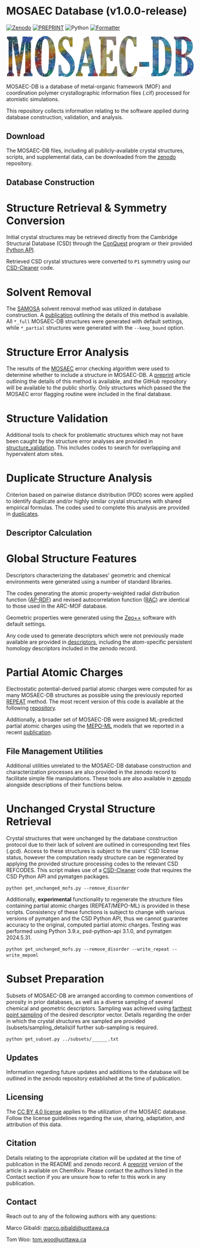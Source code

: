 # MOSAEC Database (v1.0.0-release)

[![Zenodo](https://flat.badgen.net/static/ZENODO/10.5281%2Fzenodo.14025238/red/)](https://doi.org/10.5281/zenodo.14025238)
[![PREPRINT](https://flat.badgen.net/static/PREPRINT/10.26434%2Fchemrxiv-2024-zmq13/nblue/)](https://doi.org/10.26434/chemrxiv-2024-zmq13)
![Python](https://flat.badgen.net/static/Python/3.9%20|%203.11/green/)
[![Formatter](https://flat.badgen.net/static/Code%20Format/black/black)](https://black.readthedocs.io/en/stable/)

<p align="center">
    <img src="./misc/logo.png" alt="mosaecdb" width="500">
</p>

MOSAEC-DB is a database of metal-organic framework (MOF) and coordination polymer crystallographic information files (.cif) processed for atomistic simulations. 

This repository collects information relating to the software applied during database construction, validation, and analysis.

## Download
The MOSAEC-DB files, including all publicly-available crystal structures, scripts, and supplemental data, can be downloaded from the [zenodo](https://doi.org/10.5281/zenodo.14025238) repository.

## Database Construction

# Structure Retrieval & Symmetry Conversion

Initial crystal structures may be retrieved directly from the Cambridge Structural Database (CSD) through the [ConQuest](https://www.ccdc.cam.ac.uk/solutions/software/conquest/) program or their provided [Python API](https://www.ccdc.cam.ac.uk/solutions/csd-core/components/csd-python-api/).

Retrieved CSD crystal structures were converted to `P1` symmetry using our [CSD-Cleaner](https://github.com/uowoolab/CSD-cleaner) code.

# Solvent Removal

The [SAMOSA](https://github.com/uowoolab/SAMOSA) solvent removal method was utilized in database construction.  A [publication](https://doi.org/10.1021/acs.jcim.4c01897) outlining the details of this method is available. All `*_full` MOSAEC-DB structures were generated with default settings, while `*_partial` structures were generated with the `--keep_bound` option.

# Structure Error Analysis

The results of the [MOSAEC](https://github.com/uowoolab/MOSAEC) error checking algorithm were used to determine whether to include a structure in MOSAEC-DB.  A [preprint](https://doi.org/10.26434/chemrxiv-2024-ftsv3) article outlining the details of this method is available, and the GitHub repository will be available to the public shortly. Only structures which passed the the MOSAEC error flagging routine were included in the final database.

# Structure Validation

Additional tools to check for problematic structures which may not have been caught by the structure error analyses are provided in [structure_validation](structure_validation/). This includes codes to search for overlapping and hypervalent atom sites.

# Duplicate Structure Analysis

Criterion based on pairwise distance distribution (PDD) scores were applied to identify duplicate and/or highly similar crystal structures with shared empirical formulas. The codes used to complete this analysis are provided in [duplicates](duplicates/).

## Descriptor Calculation

# Global Structure Features

Descriptors characterizing the databases' geometric and chemical environments were generated using a number of standard libraries. 

The codes generating the atomic property-weighted radial distribution function ([AP-RDF](https://github.com/uowoolab/MOF-Descriptor-Codes/tree/main/AP-RDFs)) and revised autocorrelation function ([RAC](https://github.com/uowoolab/MOF-Descriptor-Codes/tree/main/RACs)) are identical to those used in the ARC-MOF database.

Geometric properties were generated using the [Zeo++](http://www.zeoplusplus.org/) software with default settings.

Any code used to generate descriptors which were not previously made available are provided in [descriptors](descriptors/), including the atom-specific persistent homology descriptors included in the zenodo record.

# Partial Atomic Charges

Electrostatic potential-derived partial atomic charges were computed for as many MOSAEC-DB structures as possible using the previously reported [REPEAT](https://doi.org/10.1021/ct9003405) method. The most recent version of this code is available at the following [repository](https://github.com/uowoolab/REPEAT).

Additionally, a broader set of MOSAEC-DB were assigned ML-predicted partial atomic charges using the [MEPO-ML](https://github.com/uowoolab/MEPO-ML) models that we reported in a recent [publication](https://doi.org/10.1038/s41524-024-01413-4).


## File Management Utilities

Additional utilities unrelated to the MOSAEC-DB database construction and characterization processes are also provided in the zenodo record to facilitate simple file manipulations. These tools are also available in [zenodo](zenodo/) alongside descriptions of their functions below.

# Unchanged Crystal Structure Retrieval

Crystal structures that were unchanged by the database construction protocol due to their lack of solvent are outlined in corresponding text files (.gcd). Access to these structures is subject to the users' CSD license status, however the computation ready structure can be regenerated by applying the provided structure processing codes to the relevant CSD REFCODES. This script makes use of a [CSD-Cleaner](https://github.com/uowoolab/CSD-cleaner) code that requires the CSD Python API and pymatgen packages.

```
python get_unchanged_mofs.py --remove_disorder
```

Additionally, **experimental** functionality to regenerate the structure files containing partial atomic charges (REPEAT/MEPO-ML) is provided in these scripts. Consistency of these functions is subject to change with various versions of pymatgen and the CSD Python API, thus we cannot guarantee accuracy to the original, computed partial atomic charges. Testing was performed using Python 3.9.x, psd-python-api 3.1.0, and pymatgen 2024.5.31.

```
python get_unchanged_mofs.py --remove_disorder --write_repeat --write_mepoml
```

# Subset Preparation

Subsets of MOSAEC-DB are arranged according to common conventions of porosity in prior databases, as well as a diverse sampling of several chemical and geometric descriptors. Sampling was achieved using [farthest point sampling](https://github.com/uowoolab/MOF-Diversity-Analysis/blob/main/farthest_point_sampling.py) of the desired descriptor vector. Details regarding the order in which the crystal structures are sampled are provided (subsets/sampling_details)if further sub-sampling is required.

```
python get_subset.py ../subsets/______.txt
```

## Updates
Information regarding future updates and additions to the database will be outlined in the zenodo repository established at the time of publication.

## Licensing
The [CC BY 4.0 license](https://creativecommons.org/licenses/by/4.0/) applies to the utilization of the MOSAEC database. Follow the license guidelines regarding the use, sharing, adaptation, and attribution of this data.

## Citation
Details relating to the appropriate citation will be updated at the time of publication in the README and zenodo record. A [preprint](https://doi.org/10.26434/chemrxiv-2024-zmq13) version of the article is available on ChemRxiv. Please contact the authors listed in the Contact section if you are unsure how to refer to this work in any publication.

## Contact
Reach out to any of the following authors with any questions:

Marco Gibaldi: marco.gibaldi@uottawa.ca

Tom Woo: tom.woo@uottawa.ca
